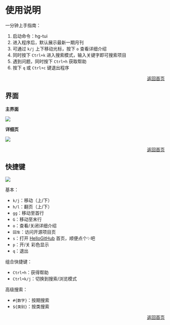 # 使用说明

一分钟上手指南：

1. 启动命令：hg-tui
2. 进入程序后，默认展示最新一期月刊
3. 可通过 `k/j` 上下移动光标，按下 `o` 查看详细介绍
4. 同时按下 `Ctrl+k` 进入搜索模式，输入关键字即可搜索项目
5. 遇到问题，同时按下 `Ctrl+h` 获取帮助
6. 按下 `q` 或 `Ctrl+c` 键退出程序

<p align="right"><a href="https://github.com/kaixinbaba/hg-tui">返回首页</a></p>

## 界面

**主界面**

![](img/main.png)


**详细页**

![](img/detail.png)

<p align="right"><a href="https://github.com/kaixinbaba/hg-tui">返回首页</a></p>

## 快捷键

![](img/help.png)

基本：
- `k/j`：移动（上/下）
- `h/l`：翻页（上/下）
- `gg`：移动至首行
- `G`：移动至末行
- `o`：查看/关闭详细介绍
- `回车`：访问开源项目页
- `s`：打开 [HelloGitHub](https://github.com/521xueweihan/HelloGitHub) 首页，顺便点个✨吧
- `p`：开/关 彩色显示
- `q`：退出

组合快捷键：
- `Ctrl+h`：获得帮助
- `Ctrl+k/j`：切换到搜索/浏览模式

高级搜索：
- `#{数字}`：按期搜索
- `${类别}`：按类搜索


<p align="right"><a href="https://github.com/kaixinbaba/hg-tui">返回首页</a></p>
